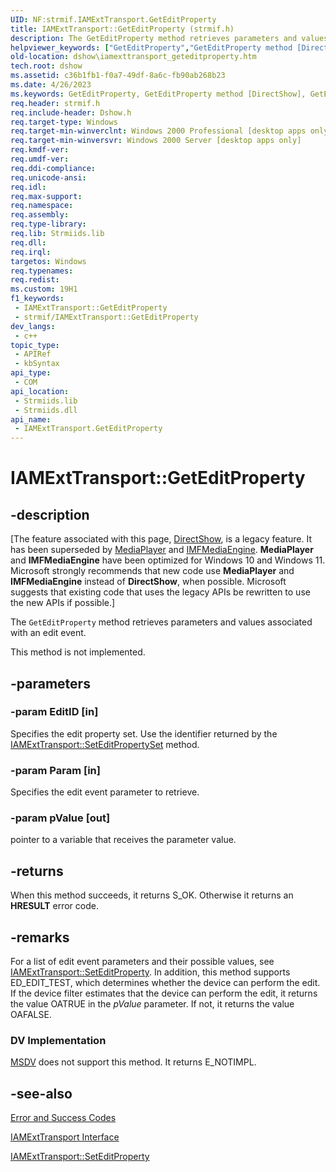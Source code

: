 ```yaml
---
UID: NF:strmif.IAMExtTransport.GetEditProperty
title: IAMExtTransport::GetEditProperty (strmif.h)
description: The GetEditProperty method retrieves parameters and values associated with an edit event.
helpviewer_keywords: ["GetEditProperty","GetEditProperty method [DirectShow]","GetEditProperty method [DirectShow]","IAMExtTransport interface","IAMExtTransport interface [DirectShow]","GetEditProperty method","IAMExtTransport.GetEditProperty","IAMExtTransport::GetEditProperty","IAMExtTransportGetEditProperty","dshow.iamexttransport_geteditproperty","strmif/IAMExtTransport::GetEditProperty"]
old-location: dshow\iamexttransport_geteditproperty.htm
tech.root: dshow
ms.assetid: c36b1fb1-f0a7-49df-8a6c-fb90ab268b23
ms.date: 4/26/2023
ms.keywords: GetEditProperty, GetEditProperty method [DirectShow], GetEditProperty method [DirectShow],IAMExtTransport interface, IAMExtTransport interface [DirectShow],GetEditProperty method, IAMExtTransport.GetEditProperty, IAMExtTransport::GetEditProperty, IAMExtTransportGetEditProperty, dshow.iamexttransport_geteditproperty, strmif/IAMExtTransport::GetEditProperty
req.header: strmif.h
req.include-header: Dshow.h
req.target-type: Windows
req.target-min-winverclnt: Windows 2000 Professional [desktop apps only]
req.target-min-winversvr: Windows 2000 Server [desktop apps only]
req.kmdf-ver: 
req.umdf-ver: 
req.ddi-compliance: 
req.unicode-ansi: 
req.idl: 
req.max-support: 
req.namespace: 
req.assembly: 
req.type-library: 
req.lib: Strmiids.lib
req.dll: 
req.irql: 
targetos: Windows
req.typenames: 
req.redist: 
ms.custom: 19H1
f1_keywords:
 - IAMExtTransport::GetEditProperty
 - strmif/IAMExtTransport::GetEditProperty
dev_langs:
 - c++
topic_type:
 - APIRef
 - kbSyntax
api_type:
 - COM
api_location:
 - Strmiids.lib
 - Strmiids.dll
api_name:
 - IAMExtTransport.GetEditProperty
---
```


# IAMExtTransport::GetEditProperty


## -description

\[The feature associated with this page, [DirectShow](/windows/win32/directshow/directshow), is a legacy feature. It has been superseded by [MediaPlayer](/uwp/api/Windows.Media.Playback.MediaPlayer) and [IMFMediaEngine](/windows/win32/api/mfmediaengine/nn-mfmediaengine-imfmediaengine). **MediaPlayer** and **IMFMediaEngine** have been optimized for Windows 10 and Windows 11. Microsoft strongly recommends that new code use **MediaPlayer** and **IMFMediaEngine** instead of **DirectShow**, when possible. Microsoft suggests that existing code that uses the legacy APIs be rewritten to use the new APIs if possible.\]

The <code>GetEditProperty</code> method retrieves parameters and values associated with an edit event.



This method is not implemented.

## -parameters

### -param EditID [in]

Specifies the edit property set. Use the identifier returned by the <a href="/windows/desktop/api/strmif/nf-strmif-iamexttransport-seteditpropertyset">IAMExtTransport::SetEditPropertySet</a> method.

### -param Param [in]

Specifies the edit event parameter to retrieve.

### -param pValue [out]

pointer to a variable that receives the parameter value.

## -returns

When this method succeeds, it returns S_OK. Otherwise it returns an <b>HRESULT</b> error code.

## -remarks

For a list of edit event parameters and their possible values, see <a href="/windows/desktop/api/strmif/nf-strmif-iamexttransport-seteditproperty">IAMExtTransport::SetEditProperty</a>. In addition, this method supports ED_EDIT_TEST, which determines whether the device can perform the edit. If the device filter estimates that the device can perform the edit, it returns the value OATRUE in the <i>pValue</i> parameter. If not, it returns the value OAFALSE.

<h3><a id="DV_Implementation"></a><a id="dv_implementation"></a><a id="DV_IMPLEMENTATION"></a>DV Implementation</h3>

<a href="/windows/desktop/DirectShow/msdv-driver">MSDV</a> does not support this method. It returns E_NOTIMPL.

## -see-also

<a href="/windows/desktop/DirectShow/error-and-success-codes">Error and Success Codes</a>



<a href="/windows/desktop/api/strmif/nn-strmif-iamexttransport">IAMExtTransport Interface</a>



<a href="/windows/desktop/api/strmif/nf-strmif-iamexttransport-seteditproperty">IAMExtTransport::SetEditProperty</a>